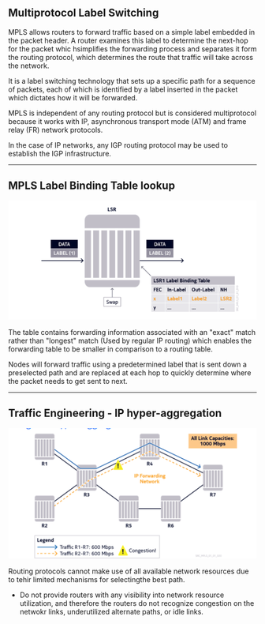## Multiprotocol Label Switching

MPLS allows routers to forward traffic based on a simple label embedded in the packet header. A router examines this label to determine the next-hop for the packet whic hsimplifies the forwarding process and separates it form the routing protocol, which determines the route that traffic will take across the network.

It is a label switching technology that sets up a specific path for a sequence of packets, each of which is identified by a label inserted in the packet which dictates how it will be forwarded.

MPLS is independent of any routing protocol but is considered multiprotocol because it works with IP, asynchronous transport mode (ATM) and frame relay (FR) network protocols.

In the case of IP networks, any IGP routing protocol may be used to establish the IGP infrastructure.

---- 

## MPLS Label Binding Table lookup

![img](img/M1-1.png)

The table contains forwarding information associated with an "exact" match rather than "longest" match (Used by regular IP routing) which enables the forwarding table to be smaller in comparison to a routing table. 

Nodes will forward traffic using a predetermined label that is sent down a preselected path and are replaced at each hop to quickly determine where the packet needs to get sent to next.

----

## Traffic Engineering - IP hyper-aggregation

![img](img/M1-2.png)

Routing protocols cannot make use of all available network resources due to tehir limited mechanisms for selectingthe best path.
- Do not provide routers with any visibility into network resource utilization, and therefore the routers do not recognize congestion on the netwokr links, underutilized alternate paths, or idle links.

